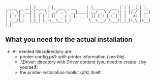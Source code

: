 ```
            _       _                 _              _ _    _ _
 _ __  _ __(_)_ __ | |_ ___ _ __     | |_ ___   ___ | | | _(_) |_
| '_ \| '__| | '_ \| __/ _ \ '__|____| __/ _ \ / _ \| | |/ / | __|
| |_) | |  | | | | | ||  __/ | |_____| || (_) | (_) | |   <| | |_
| .__/|_|  |_|_| |_|\__\___|_|        \__\___/ \___/|_|_|\_\_|\__|
|_|
```

## What you need for the actual installation
- All needed files/directory are:
	- printer-config.ps1: with printer information (see file)
	- .\Driver: directory with Driver content (you need to create it by yourself)
	- the printer-installation-toolkit (ptk) itself

